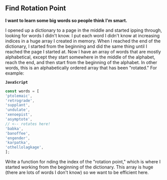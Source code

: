 ## Find Rotation Point


__I want to learn some big words so people think I'm smart.__

I opened up a dictionary to a page in the middle and started ipping through, looking
for words I didn't know. I put each word I didn't know at increasing indices in a huge
array I created in memory. When I reached the end of the dictionary, I started from
the beginning and did the same thing until I reached the page I started at.
Now I have an array of words that are mostly alphabetical, except they start
somewhere in the middle of the alphabet, reach the end, and then start from the
beginning of the alphabet. In other words, this is an alphabetically ordered array that
has been "rotated." For example:

__`JavaScript`__
```js
const words = [
'ptolemaic',
'retrograde',
'supplant',
'undulate',
'xenoepist',
'asymptote',
// <-- rotates here!
'babka',
'banoffee',
'engender',
'karpatka',
'othellolagkage',
];
```

Write a function for nding the index of the "rotation point," which is where I started working from the beginning of the dictionary. This array is huge (there are lots of words I don't know) so we want to be efficient here.
